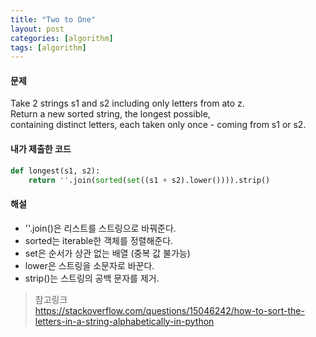 ```yaml
---
title: "Two to One"
layout: post
categories: [algorithm]
tags: [algorithm]
---
```

#### 문제

Take 2 strings s1 and s2 including only letters from ato z.  
Return a new sorted string, the longest possible,  
containing distinct letters, each taken only once - coming from s1 or s2.

#### 내가 제출한 코드

```python
def longest(s1, s2):
    return ''.join(sorted(set((s1 + s2).lower()))).strip()
```

#### 해설

- ''.join()은 리스트를 스트링으로 바꿔준다.
- sorted는 iterable한 객체를 정렬해준다.
- set은 순서가 상관 없는 배열 (중복 값 불가능)
- lower은 스트링을 소문자로 바꾼다.
- strip()는 스트링의 공백 문자를 제거.

>참고링크  
><https://stackoverflow.com/questions/15046242/how-to-sort-the-letters-in-a-string-alphabetically-in-python>
